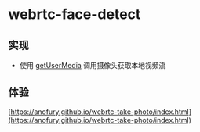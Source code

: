 # webrtc-face-detect

## 实现
- 使用 [getUserMedia](https://developer.mozilla.org/en-US/docs/Web/API/MediaDevices/getUserMedia) 调用摄像头获取本地视频流

## 体验
[https://anofury.github.io/webrtc-take-photo/index.html](https://anofury.github.io/webrtc-take-photo/index.html)
